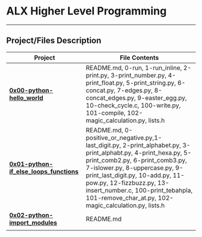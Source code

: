 # ALX Higher Level Programming

------------------------------

## Project/Files Description

|Project|File Contents|
|--|--|
|**[0x00-python-hello_world](https://github.com/ikwuka/alx-higher_level_programming/tree/master/0x00-python-hello_world)**|README.md, 0-run, 1-run_inline, 2-print.py, 3-print_number.py, 4-print_float.py, 5-print_string.py, 6-concat.py, 7-edges.py, 8-concat_edges.py, 9-easter_egg.py, 10-check_cycle.c, 100-write.py, 101-compile, 102-magic_calculation.py, lists.h|
|**[0x01-python-if_else_loops_functions](https://github.com/ikwuka/alx-higher_level_programming/tree/master/0x01-python-if_else_loops_functions)**|README.md, 0-positive_or_negative.py,1-last_digit.py, 2-print_alphabet.py, 3-print_alphabt.py, 4-print_hexa.py, 5-print_comb2.py, 6-print_comb3.py, 7-islower.py, 8-uppercase.py, 9-print_last_digit.py, 10-add.py, 11-pow.py, 12-fizzbuzz.py, 13-insert_number.c, 100-print_tebahpla, 101-remove_char_at.py, 102-magic_calculation.py, lists.h|
|**[0x02-python-import_modules](https://github.com/ikwuka/alx-higher_level_programming/tree/master/0x02-python-import_modules)**|README.md|
|                         |                                 |
